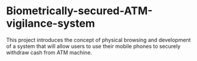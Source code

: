 # Biometrically-secured-ATM-vigilance-system
This project introduces the concept of physical browsing and development of a system that will allow users to use their mobile phones to securely withdraw cash from ATM machine.
